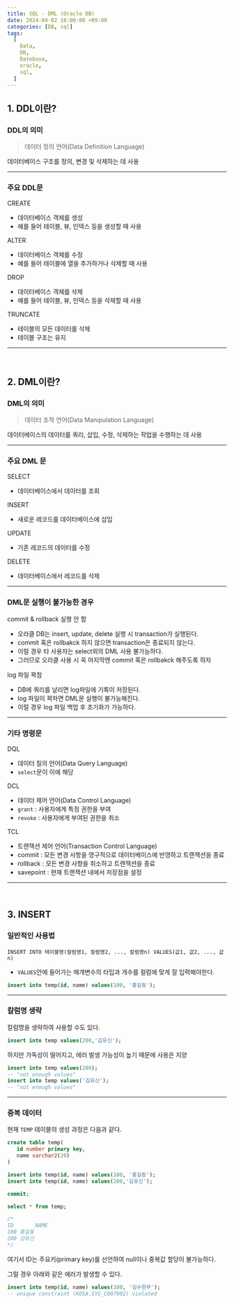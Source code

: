 ```yaml
---
title: SQL - DML (Oracle DB)
date: 2024-04-02 16:00:00 +09:00
categories: [DB, sql]
tags:
  [
    Data,
    DB,
    Datebase,
    oracle,
    sql,
  ]
---
```


## 1. DDL이란?

### DDL의 의미

> 데이터 정의 언어(Data Definition Language)

데이터베이스 구조를 정의, 변경 및 삭제하는 데 사용

<hr>

### 주요 DDL문

CREATE
- 데이터베이스 객체를 생성
- 예를 들어 테이블, 뷰, 인덱스 등을 생성할 때 사용

ALTER
- 데이터베이스 객체를 수정
- 예를 들어 테이블에 열을 추가하거나 삭제할 때 사용

DROP
- 데이터베이스 객체를 삭제
- 예를 들어 테이블, 뷰, 인덱스 등을 삭제할 때 사용

TRUNCATE
- 테이블의 모든 데이터를 삭제
- 테이블 구조는 유지

<hr><br>

## 2. DML이란?

### DML의 의미

> 데이터 조작 언어(Data Manipulation Language)

데이터베이스의 데이터를 쿼리, 삽입, 수정, 삭제하는 작업을 수행하는 데 사용

<hr>

### 주요 DML 문

SELECT
- 데이터베이스에서 데이터를 조회
  
INSERT
- 새로운 레코드를 데이터베이스에 삽입

UPDATE
- 기존 레코드의 데이터를 수정

DELETE
- 데이터베이스에서 레코드를 삭제

<hr>

### DML문 실행이 불가능한 경우

commit & rollback 실행 안 함
- 오라클 DB는 insert, update, delete 실행 시 transaction가 실행된다.
- commit 혹은 rollbakck 하지 않으면 transaction은 종료되지 않는다.
- 이럴 경우 타 사용자는 select외의 DML 사용 불가능하다.
- 그러므로 오라클 사용 시 꼭 마지막엔 commit 혹은 rollbakck 해주도록 하자

log 파일 꽉참
- DB에 쿼리를 날리면 log파일에 기록이 저장된다.
- log 파일이 꽉차면 DML문 실행이 불가능해진다.
- 이럴 경우 log 파일 백업 후 초기화가 가능하다.

<hr>

### 기타 명령문

DQL
- 데이터 질의 언어(Data Query Language)
- `select`문이 이에 해당
  
DCL
- 데이터 제어 언어(Data Control Language)
- `grant` : 사용자에게 특정 권한을 부여
- `revoke` : 사용자에게 부여된 권한을 취소
  
TCL
- 트랜잭션 제어 언어(Transaction Control Language)
- commit : 모든 변경 사항을 영구적으로 데이터베이스에 반영하고 트랜잭션을 종료
- rollback : 모든 변경 사항을 취소하고 트랜잭션을 종료
- savepoint : 현재 트랜잭션 내에서 저장점을 설정

<hr><br>

## 3. INSERT

### 일반적인 사용법

`INSERT INTO 테이블명(컬럼명1, 컬렴명2, ..., 칼럼명n) VALUES(값1, 값2, ..., 값n)`
- `VALUES`안에 들어가는 매개변수의 타입과 개수를 컬럼에 맞게 잘 입력해야한다.

```sql
insert into temp(id, name) values(100, '홍길동');
```

<hr>

### 칼럼명 생략

칼럼명을 생략하여 사용할 수도 있다.

```sql
insert into temp values(200,'김유신');
```

하지만 가독성이 떨어지고, 에러 발생 가능성이 높기 때문에 사용은 지양

```sql
insert into temp values(200);
-- "not enough values"
insert into temp values('김유신');
-- "not enough values"
```

<hr>

### 중복 데이터

현재 `TEMP` 테이블의 생성 과정은 다음과 같다.

```sql
create table temp(
   id number primary key,
   name varchar2(20)
)

insert into temp(id, name) values(100, '홍길동');
insert into temp(id, name) values(200,'김유신');

commit;

select * from temp;

/*
ID       NAME
100	홍길동
200	김유신
*/
```

여기서 ID는 주요키(primary key)를 선언하여 null이나 중복값 할당이 불가능하다.

그럴 경우 아래와 같은 에러가 발생할 수 있다.

```sql
insert into temp(id, name) values(100, '김수한무');
-- unique constraint (KOSA.SYS_C007002) violated
```